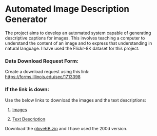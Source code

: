 # Automated Image Description Generator

The project aims to develop an automated system capable of generating descriptive captions for images. This involves teaching a computer to understand the content of an image and to express that understanding in natural language. I have used the Flickr-8K dataset for this project.

### Data Download Request Form:
Create a download request using this link: https://forms.illinois.edu/sec/1713398

### If the link is down:
Use the below links to download the images and the text descriptions:
1. [Images](https://github.com/jbrownlee/Datasets/releases/download/Flickr8k/Flickr8k_Dataset.zip)

2. [Text Description](https://github.com/jbrownlee/Datasets/releases/download/Flickr8k/Flickr8k_text.zip)

Download the [glove6B.zip](https://nlp.stanford.edu/data/glove.6B.zip) and I have used the 200d version.